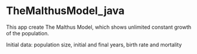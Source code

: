 # TheMalthusModel_java
This app create The Malthus Model, which shows unlimited constant growth of the population.

Initial data: population size, initial and final years, birth rate and mortality

